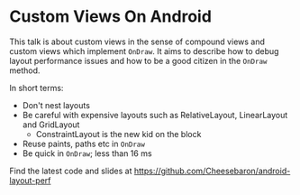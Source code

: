 # Custom Views On Android

This talk is about custom views in the sense of compound views and 
custom views which implement `OnDraw`. It aims to describe how to 
debug layout performance issues and how to be a good citizen in the `OnDraw`
method.

In short terms:

- Don't nest layouts
- Be careful with expensive layouts such as RelativeLayout, LinearLayout and GridLayout
  - ConstraintLayout is the new kid on the block
- Reuse paints, paths etc in `OnDraw`
- Be quick in `OnDraw`; less than 16 ms

Find the latest code and slides at https://github.com/Cheesebaron/android-layout-perf
